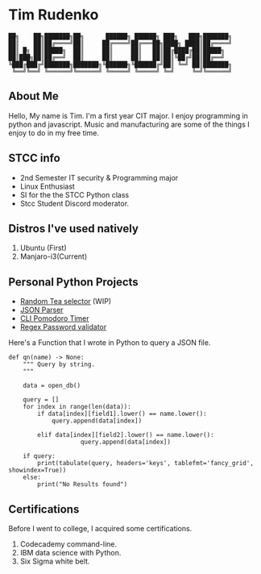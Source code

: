 # Tim Rudenko
```
██╗    ██╗███████╗██╗      ██████╗ ██████╗ ███╗   ███╗███████╗
██║    ██║██╔════╝██║     ██╔════╝██╔═══██╗████╗ ████║██╔════╝
██║ █╗ ██║█████╗  ██║     ██║     ██║   ██║██╔████╔██║█████╗  
██║███╗██║██╔══╝  ██║     ██║     ██║   ██║██║╚██╔╝██║██╔══╝  
╚███╔███╔╝███████╗███████╗╚██████╗╚██████╔╝██║ ╚═╝ ██║███████╗
 ╚══╝╚══╝ ╚══════╝╚══════╝ ╚═════╝ ╚═════╝ ╚═╝     ╚═╝╚══════╝
```

## About Me 
Hello, My name is Tim. I'm a first year CIT major. 
I enjoy programming in python and javascript.
Music and manufacturing are some of the things I enjoy to do in my free time.


## STCC info
- 2nd Semester IT security & Programming major 
- Linux Enthusiast
- SI for the the STCC Python class 
- Stcc Student Discord moderator.

## Distros I've used natively
1. Ubuntu (First)
2. Manjaro-i3(Current)

## Personal Python Projects
- [Random Tea selector](https://github.com/TRudenko22/CTT) (WIP)
- [JSON Parser](https://github.com/TRudenko22/whySQL)
- [CLI Pomodoro Timer](https://github.com/TRudenko22/Doro)
- [Regex Password validator](https://github.com/TRudenko22/passValidate)

Here's a Function that I wrote in Python to query a JSON file.
```
def qn(name) -> None:
    """ Query by string.
    """
    
    data = open_db()

    query = []
    for index in range(len(data)):
        if data[index][field1].lower() == name.lower():
            query.append(data[index])

        elif data[index][field2].lower() == name.lower():
                    query.append(data[index])

    if query:
        print(tabulate(query, headers='keys', tablefmt='fancy_grid', showindex=True))
    else:
        print("No Results found")
```


## Certifications
Before I went to college, I acquired some certifications.

1. Codecademy command-line.
2. IBM data science with Python.
3. Six Sigma white belt.

